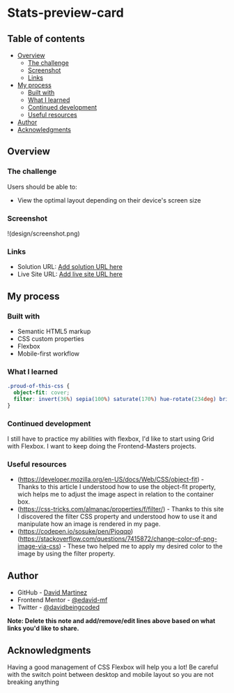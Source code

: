 # Stats-preview-card

## Table of contents

- [Overview](#overview)
  - [The challenge](#the-challenge)
  - [Screenshot](#screenshot)
  - [Links](#links)
- [My process](#my-process)
  - [Built with](#built-with)
  - [What I learned](#what-i-learned)
  - [Continued development](#continued-development)
  - [Useful resources](#useful-resources)
- [Author](#author)
- [Acknowledgments](#acknowledgments)

## Overview

### The challenge

Users should be able to:

- View the optimal layout depending on their device's screen size

### Screenshot

!(design/screenshot.png)

### Links

- Solution URL: [Add solution URL here](https://your-solution-url.com)
- Live Site URL: [Add live site URL here](https://your-live-site-url.com)

## My process

### Built with

- Semantic HTML5 markup
- CSS custom properties
- Flexbox
- Mobile-first workflow

### What I learned

```css
.proud-of-this-css {
  object-fit: cover;
  filter: invert(36%) sepia(100%) saturate(170%) hue-rotate(234deg) brightness(65%) contrast(215%);
}
```

### Continued development

I still have to practice my abilities with flexbox, I'd like to start using Grid with Flexbox. I want to keep doing the Frontend-Masters projects.

### Useful resources
- (https://developer.mozilla.org/en-US/docs/Web/CSS/object-fit) - Thanks to this article I understood how to use the object-fit property, wich helps me to adjust the image aspect in relation to the container box.
- (https://css-tricks.com/almanac/properties/f/filter/) - Thanks to this site I discovered the filter CSS property and understood how to use it and manipulate how an image is rendered in my page.
- (https://codepen.io/sosuke/pen/Pjoqqp)(https://stackoverflow.com/questions/7415872/change-color-of-png-image-via-css) - These two helped me to apply my desired color to the image by using the filter property.

## Author

- GitHub - [David Martinez](https://github.com/edavid-mf)
- Frontend Mentor - [@edavid-mf](https://www.frontendmentor.io/profile/edavid-mf)
- Twitter - [@davidbeingcoded](https://www.twitter.com/davidbeingcoded)

**Note: Delete this note and add/remove/edit lines above based on what links you'd like to share.**

## Acknowledgments

Having a good management of CSS Flexbox will help you a lot! Be careful with the switch point between desktop and mobile layout so you are not breaking anything